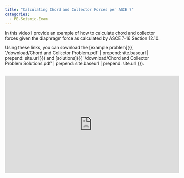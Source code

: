 ```yaml
---
title: "Calculating Chord and Collector Forces per ASCE 7"
categories:
  - PE-Seismic-Exam
---
```



In this video I provide an example of how to calculate chord and collector forces given the diaphragm force as calculated by ASCE 7-16 Section 12.10.

Using these links, you can download the [example problem]({{ '/download/Chord and Collector Problem.pdf' | prepend: site.baseurl | prepend: site.url }}) and [solutions]({{ '/download/Chord and Collector Problem Solutions.pdf' | prepend: site.baseurl | prepend: site.url }}).



<br>
<iframe width="560" height="315" src="https://www.youtube.com/embed/7focrSdGBkM" frameborder="0" allow="accelerometer; autoplay; encrypted-media; gyroscope; picture-in-picture" allowfullscreen></iframe>


